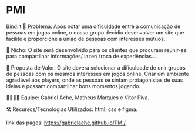 # PMI
Bind.it
🙁 Problema: Após notar uma dificuldade entre a comunicação de pessoas em jogos online, o nosso grupo decidiu desenvolver um site que facilite e proporcione a união de pessoas com interesses mútuos.

🙂 Nicho: O site será desenvolvido para os clientes que procuram reunir-se para compartilhar informações/ lazer/ troca de experiências... 

🎁 Proposta de Valor: O site deverá solucionar a dificuldade de unir grupos de pessoas com os mesmos interesses em jogos online. Criar um ambiente agradável aos players, onde as pessoas se sintam protagonistas de suas ideias e possam compartilhar bons momentos jogando.

🧑‍💻👩‍💻 Equipe: Gabriel Ache, Matheus Marques e Vitor Piva.

🛠️ Recursos/Tecnologias Utilizados: html, css e figma.

link das pages: https://gabrielache.github.io/PMI/
